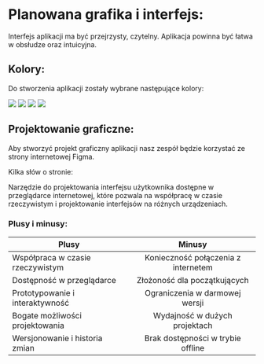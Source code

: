 # Planowana grafika i interfejs:

Interfejs aplikacji ma być przejrzysty, czytelny. Aplikacja powinna być łatwa w obsłudze oraz intuicyjna. 


## Kolory:

Do stworzenia aplikacji zostały wybrane następujące kolory:

![](https://dekoralplstg.blob.core.windows.net/room-images/-malowniczy-be%C5%BC/swatch--malowniczy-be%C5%BC.jpg)
![](https://dekoralplstg.blob.core.windows.net/room-images/ziele%C5%84-mchu-p%C3%B3%C5%82mat-ral-6005/swatch-ziele%C5%84-mchu-p%C3%B3%C5%82mat-ral-6005.jpg)
![](https://dekoralplstg.blob.core.windows.net/room-images/ziele%C5%84-opuncji/swatch-ziele%C5%84-opuncji.jpg)
![](https://dekoralplstg.blob.core.windows.net/room-images/limonkowy-sorbet/swatch-limonkowy-sorbet.jpg)


## Projektowanie graficzne:

Aby stworzyć projekt graficzny aplikacji nasz zespół będzie korzystać ze strony internetowej Figma.

Kilka słów o stronie:

 Narzędzie do projektowania interfejsu użytkownika dostępne w przeglądarce internetowej, które pozwala na współpracę w czasie rzeczywistym i projektowanie interfejsów na różnych urządzeniach.

 ### Plusy i minusy:


 | Plusy | Minusy | 
| ------------- |:-------------:|
| Współpraca w czasie rzeczywistym | Konieczność połączenia z internetem |
| Dostępność w przeglądarce | Złożoność dla początkujących |
| Prototypowanie i interaktywność | Ograniczenia w darmowej wersji |
| Bogate możliwości projektowania | Wydajność w dużych projektach |
| Wersjonowanie i historia zmian | Brak dostępności w trybie offline |
